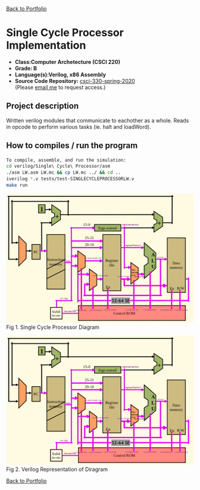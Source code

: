 [Back to Portfolio](./)

Single Cycle Processor Implementation
===============

-   **Class:Computer Archetecture (CSCI 220)** 
-   **Grade: B**
-   **Language(s):Verilog, x86 Assembly**
-   **Source Code Repository:** [csci-330-spring-2020](https://github.com/brian2524/csci-330-spring-2020)  
    (Please [email me](mailto:BTHinkle@csustudent.net?subject=GitHub%20Access) to request access.)

## Project description

Written verilog modules that communicate to eachother as a whole. Reads in opcode to perform various tasks (ie. halt and loadWord).

## How to compiles / run the program
```bash
To compile, assemble, and run the simulation:
cd verilog/Single\ Cycle\ Processor/asm
./asm LW.asm LW.mc && cp LW.mc ../ && cd ..
iverilog *.v tests/test-SINGLECYCLEPROCESSORLW.v
make run
```

![screenshot](images/SSPdiagram.png)
Fig 1. Single Cycle Processor Diagram

![screenshot](images/SSPdiagram.png)
Fig 2. Verilog Representation of Diragram

[Back to Portfolio](./)
